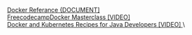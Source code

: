 <a href="https://docs.docker.com/reference/">Docker Referance {DOCUMENT] </a>\
<a href="https://www.youtube.com/watch?v=fqMOX6JJhGo"> FreecodecampDocker Masterclass [VIDEO] </a>\
<a href="https://www.youtube.com/watch?v=aSATsLG59Zs&t=1432s">Docker and Kubernetes Recipes for Java Developers [VIDEO]
 </a>\
